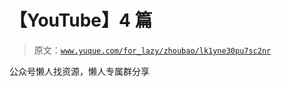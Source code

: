 # 【YouTube】4 篇

> 原文：[`www.yuque.com/for_lazy/zhoubao/lk1yne30pu7sc2nr`](https://www.yuque.com/for_lazy/zhoubao/lk1yne30pu7sc2nr)

公众号懒人找资源，懒人专属群分享